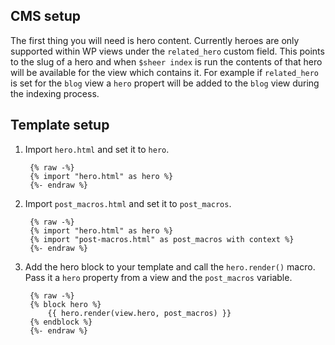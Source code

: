 ## CMS setup

The first thing you will need is hero content. Currently heroes are only
supported within WP views under the `related_hero` custom field. This points
to the slug of a hero and when `$sheer index` is run the contents of that hero
will be available for the view which contains it. For example if `related_hero`
is set for the `blog` view a `hero` propert will be added to the `blog` view
during the indexing process.

## Template setup

1. Import `hero.html` and set it to `hero`.

        {% raw -%}
        {% import "hero.html" as hero %}
        {%- endraw %}

2. Import `post_macros.html` and set it to `post_macros`.

        {% raw -%}
        {% import "hero.html" as hero %}
        {% import "post-macros.html" as post_macros with context %}
        {%- endraw %}

3. Add the hero block to your template and call the `hero.render()` macro. Pass
   it a `hero` property from a view and the `post_macros` variable.

        {% raw -%}
        {% block hero %}
            {{ hero.render(view.hero, post_macros) }}
        {% endblock %}
        {%- endraw %}
